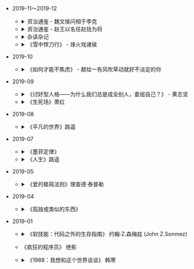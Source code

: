 - 2019-11～2019-12

  * <details>
    <summary>资治通鉴 - 魏文侯问相于李克</summary>
  
    - 卑不谋尊，疏不谋戚。臣在阙门之外，不敢当命。
    - 居视其所亲，富视其所为，达视其所举，穷视其所不为，贫视其所不取。
    </details>
    
  * <details>
    <summary>资治通鉴 - 赵王以名任赵括为将</summary>
  
    - 赵括自出锐卒搏战，秦人射杀之。赵师大败，卒四十万人皆降。武安君(白起)日：“秦已拔上党，上党民不乐为秦而归赵。赵卒反覆，非尽杀之，恐为乱。”乃挟诈而尽坑杀之，遗其小者二百四十人归赵，前后斩首虏四十五万人；赵人大震。
    </details>

  * <details>
    <summary>杂读杂记</summary>
  
    - 人的天性中有一种反常的倾向。越是轻易得到的事情越没有兴趣；我们只会对那些无法完全拥有，敢于拒绝的人燃起热情。
    - 对事物的渴望与爱慕不是因为已拥有，而是因为身边没有。———— 苏格拉底
    - 两袖清风，怎敢误佳人。
    </details>
    
  * <details>
    <summary>《雪中悍刀行》 - 烽火戏诸侯</summary>
  
    - 情到深处，知悔不愿悔。
    - 人吃土一生，土吃人一回。
    - 别的禅，我都不修。独你是我的禅，秀色可餐。
    - 我喝过很烈的酒，也放过不该放的手，从前不会回头，往后不会将就。
    -  “师父，为何你与师娘吵架，每次都是你先认错？” 
       “有些事对了，另外一些事情都错了也没有关系。明白了没？”
    </details>

- 2019-10

  * <details>
    <summary>《如何才能不焦虑》 - 献给一有风吹草动就好不淡定的你</summary>
  
    - 真正妨碍人们的不是事情本身，而是对事情的看法。
    - 当你改变看待事情的方式，你所看待的事情本身也会随之发生改变。—— 韦恩·戴尔
    - 如果你正在穿越地狱，请继续走下去。 ——温斯顿·丘吉尔（Winston Churchill）
    </details>

- 2019-09

  * <details>
    <summary>《讨好型人格——为什么我们总是成全别人，委屈自己？》 - 黄志坚</summary>
  
    - 我们把自己放低一尺，别人就会把我们看低一丈。
    - 丰富自己，比取悦他人更有力量。
    - 当别人拿我们当弱点来胁迫我们的时候，一定要以自我为轴心建立心里边界，不可一退再退。
    </details>

  * <details>
    <summary>《生死场》萧红</summary>

    - 北方人民的对于生的坚强，对于死的挣扎。—— 鲁迅
    </details>
    
- 2019-08

  * <details>
    <summary>《平凡的世界》路遥</summary>

    - 你所承受生活带给你的磨难与历练，终将成为你人生中不可多得的财富。
    - 世界上大多数人，都在随历史的巨轮，平凡无奇的滚动着。而能给人留下深刻印象的有两种人，一种是逃避责任，自私自利到极致的人；一种是脚踏实地，自强不息，富有韧性的人。临了，能无所遗憾含笑九泉的，只会是那种自强不息的人。
    - 一个人一旦心里有了山河，便不可能甘于平凡。
    </details>

- 2019-07

  * <details>
    <summary>《墨菲定律》</summary>
    
    - 【瓦伦达效应】：当人非常在意某件事情，大脑就会按照心里的想象不断刺激人的神经。当人们觉得自己好像越来越倒霉的时候，倒霉这个负面的影像就会充斥在脑海中。于是，人们走在路上的注意力都会固定在脑海中的“倒霉”上，最后常常由于精神恍惚导致跌倒活着发生其他不幸的事。这也是很多算命先生说某人“时运不济”的时候，最后多数变成真实事件的原因。
    </details>

  * <details>
    <summary>《人生》路遥</summary>

    - 综合实力不强的人，做舔狗都不会换来愧疚，换来都是被可怜。所以，大胆认真且努力的朝前走吧，强者才有讨价还价的资格。
    </details>
  
- 2019-05

  * <details>
    <summary>《爱的极简法则》理查德·泰普勒</summary>

    - 多数时候，我们都放大了自己内心的需求，以至于忽略了本身就存在的点滴的爱。
    - 人比东西重要。无论是东西损坏丢失，还是争吵，一定要记住，对方才最重要。
    </details>


- 2019-04

  * <details>
    <summary>《孤独或类似的东西》</summary>

    - 让我一直耿耿于怀的，是那时候的你，那时候的我，还有那时候一起的岁月。只是这一切都需要一个载体，这个载体就是现在的你。可是现在的你，带着我几年的情愫，面目全非了。我伤心，难过，遗憾，惋惜，为那时候的你，那时候的我。还有曾经春天的花，夏天的雨，秋天的风和冬天的雪。
    </details>

- 2019-01

  * <details>
    <summary>《软技能：代码之外的生存指南》 约翰·Z.森梅兹 (John Z.Sonmez)</summary>

    - 假如你每天只在心里想着自己有一天，会变成自己想象中的那种成功人士，然后重复平凡枯燥的生活。不做改变，不去努力，躲在舒适区内，那你可能在别人眼里，就是一个眼高手低，毫无作为，只会嘴上说说的芸芸大众。
    - 生产率的真正秘诀在于：长期坚持做一件小事。
    </details>

  * 《疯狂的程序员》 绝影
  * <details>
    <summary>《1988：我想和这个世界谈谈》 韩寒</summary>

    - “虚惊一场”这四个字是人世间最好的成语，比起什么兴高采烈，五彩缤纷，一帆风顺都要美好百倍。你可懂什么叫失去。
    - 懂越多就越像这世界的孤儿，走越远就越明白世界本是孤儿院。
    - 当人们问我去哪里的时候，我忍着恶心，告诉他们，远方。
    </details>


